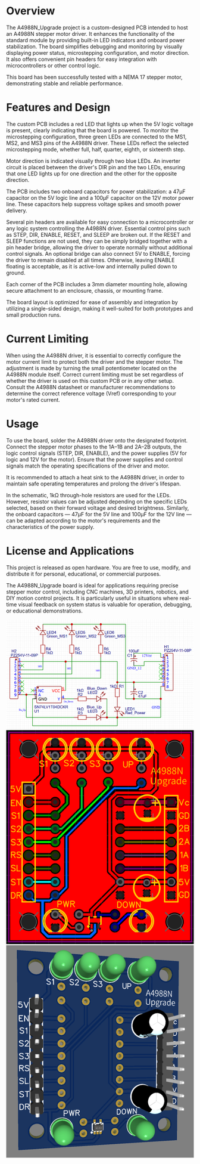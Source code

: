 # Overview
The A4988N_Upgrade project is a custom-designed PCB intended to host an A4988N stepper motor driver. It enhances the functionality of the standard module by providing built-in LED indicators and onboard power stabilization. The board simplifies debugging and monitoring by visually displaying power status, microstepping configuration, and motor direction. It also offers convenient pin headers for easy integration with microcontrollers or other control logic.

This board has been successfully tested with a NEMA 17 stepper motor, demonstrating stable and reliable performance.

# Features and Design
The custom PCB includes a red LED that lights up when the 5V logic voltage is present, clearly indicating that the board is powered. To monitor the microstepping configuration, three green LEDs are connected to the MS1, MS2, and MS3 pins of the A4988N driver. These LEDs reflect the selected microstepping mode, whether full, half, quarter, eighth, or sixteenth step.

Motor direction is indicated visually through two blue LEDs. An inverter circuit is placed between the driver's DIR pin and the two LEDs, ensuring that one LED lights up for one direction and the other for the opposite direction. 

The PCB includes two onboard capacitors for power stabilization: a 47μF capacitor on the 5V logic line and a 100μF capacitor on the 12V motor power line. These capacitors help suppress voltage spikes and smooth power delivery.

Several pin headers are available for easy connection to a microcontroller or any logic system controlling the A4988N driver. Essential control pins such as STEP, DIR, ENABLE, RESET, and SLEEP are broken out. If the RESET and SLEEP functions are not used, they can be simply bridged together with a pin header bridge, allowing the driver to operate normally without additional control signals. An optional bridge can also connect 5V to ENABLE, forcing the driver to remain disabled at all times. Otherwise, leaving ENABLE floating is acceptable, as it is active-low and internally pulled down to ground.

Each corner of the PCB includes a 3mm diameter mounting hole, allowing secure attachment to an enclosure, chassis, or mounting frame.

The board layout is optimized for ease of assembly and integration by utilizing a single-sided design, making it well-suited for both prototypes and small production runs.

# Current Limiting
When using the A4988N driver, it is essential to correctly configure the motor current limit to protect both the driver and the stepper motor. The adjustment is made by turning the small potentiometer located on the A4988N module itself. Correct current limiting must be set regardless of whether the driver is used on this custom PCB or in any other setup. Consult the A4988N datasheet or manufacturer recommendations to determine the correct reference voltage (Vref) corresponding to your motor's rated current.

# Usage
To use the board, solder the A4988N driver onto the designated footprint. Connect the stepper motor phases to the 1A–1B and 2A–2B outputs, the logic control signals (STEP, DIR, ENABLE), and the power supplies (5V for logic and 12V for the motor). Ensure that the power supplies and control signals match the operating specifications of the driver and motor.

It is recommended to attach a heat sink to the A4988N driver, in order to maintain safe operating temperatures and prolong the driver's lifespan.

In the schematic, 1kΩ through-hole resistors are used for the LEDs. However, resistor values can be adjusted depending on the specific LEDs selected, based on their forward voltage and desired brightness. Similarly, the onboard capacitors — 47μF for the 5V line and 100μF for the 12V line — can be adapted according to the motor's requirements and the characteristics of the power supply.

# License and Applications
This project is released as open hardware. You are free to use, modify, and distribute it for personal, educational, or commercial purposes.

The A4988N_Upgrade board is ideal for applications requiring precise stepper motor control, including CNC machines, 3D printers, robotics, and DIY motion control projects. It is particularly useful in situations where real-time visual feedback on system status is valuable for operation, debugging, or educational demonstrations.

![](schematics.png)
![](PCB.png)
![](3D_model.png)